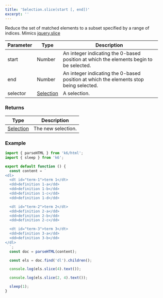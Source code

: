 ```yaml
---
title: 'Selection.slice(start [, end])'
excerpt: ''
---
```


Reduce the set of matched elements to a subset specified by a range of indices.
Mimics [jquery.slice](https://api.jquery.com/slice/)

| Parameter | Type                                           | Description                                                                            |
| --------- | ---------------------------------------------- | -------------------------------------------------------------------------------------- |
| start     | Number                                         | An integer indicating the 0-based position at which the elements begin to be selected. |
| end       | Number                                         | An integer indicating the 0-based position at which the elements stop being selected.  |
| selector  | [Selection](/javascript-api/k6-html/selection) | A selection.                                                                           |

### Returns

| Type                                           | Description        |
| ---------------------------------------------- | ------------------ |
| [Selection](/javascript-api/k6-html/selection) | The new selection. |

### Example

<CodeGroup labels={[]}>

```js
import { parseHTML } from 'k6/html';
import { sleep } from 'k6';

export default function () {
  const content = `
<dl>
  <dt id="term-1">term 1</dt>
  <dd>definition 1-a</dd>
  <dd>definition 1-b</dd>
  <dd>definition 1-c</dd>
  <dd>definition 1-d</dd>

  <dt id="term-2">term 2</dt>
  <dd>definition 2-a</dd>
  <dd>definition 2-b</dd>
  <dd>definition 2-c</dd>

  <dt id="term-3">term 3</dt>
  <dd>definition 3-a</dd>
  <dd>definition 3-b</dd>
</dl>
  `;
  const doc = parseHTML(content);

  const els = doc.find('dl').children();

  console.log(els.slice(4).text());

  console.log(els.slice(2, 4).text());

  sleep(1);
}
```

</CodeGroup>
